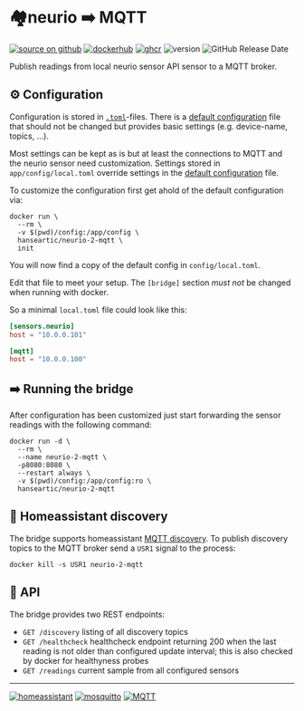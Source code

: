 # 🏘neurio ➡️ MQTT

[![source on github](https://img.shields.io/badge/source%20on%20github-181717?style=flat-square&logo=github&logoColor=white)](https://github.com/hanseartic/neurio-2-mqtt/)
[![dockerhub](https://img.shields.io/badge/docker%20hub-2496ED?style=flat-square&logo=docker&logoColor=white)](https://hub.docker.com/r/hanseartic/neurio-2-mqtt)
[![ghcr](https://img.shields.io/badge/ghcr.io-181717?style=flat-square&logo=docker&logoColor=white)](https://ghcr.io/hanseartic/neurio-2-mqtt:latest)
![version](https://img.shields.io/docker/v/hanseartic/neurio-2-mqtt?label=%20&style=flat-square)
![GitHub Release Date](https://img.shields.io/github/release-date/hanseartic/neurio-2-mqtt?style=flat-square&label=released)

Publish readings from local neurio sensor API sensor to a MQTT broker.

## ⚙️ Configuration

Configuration is stored in [`.toml`](https://toml.io/en/)-files. There is a
[default configuration](app/defaultConfig/default.toml) file that should not be
changed but provides basic settings (e.g. device-name, topics, ...).

Most settings can be kept as is but at least the connections to MQTT and the
neurio sensor need customization. Settings stored in `app/config/local.toml`
override settings in the [default configuration](app/defaultConfig/default.toml)
file.

To customize the configuration first get ahold of the default configuration via:

```shell
docker run \
  --rm \
  -v $(pwd)/config:/app/config \
  hanseartic/neurio-2-mqtt \
  init
```

You will now find a copy of the default config in `config/local.toml`.

Edit that file to meet your setup. The `[bridge]` section _must not_ be changed
when running with docker.

So a minimal `local.toml` file could look like this:

```toml
[sensors.neurio]
host = "10.0.0.101"

[mqtt]
host = "10.0.0.100"
```

## ➡️ Running the bridge

After configuration has been customized just start forwarding the sensor
readings with the following command:

```shell
docker run -d \
  --rm \
  --name neurio-2-mqtt \
  -p8080:8080 \
  --restart always \
  -v $(pwd)/config:/app/config:ro \
  hanseartic/neurio-2-mqtt
```

## 👀 Homeassistant discovery

The bridge supports homeassistant
[MQTT discovery](https://www.home-assistant.io/integrations/mqtt/#mqtt-discovery).
To publish discovery topics to the MQTT broker send a `USR1` signal to the
process:

```shell
docker kill -s USR1 neurio-2-mqtt
```

## 🧩 API

The bridge provides two REST endpoints:

- `GET /discovery` listing of all discovery topics
- `GET /healthcheck` healthcheck endpoint returning 200 when the last reading is
  not older than configured update interval; this is also checked by docker for
  healthyness probes
- `GET /readings` current sample from all configured sensors

---

[![homeassistant](https://img.shields.io/badge/home%20assistant-41BDF5?style=for-the-badge&logo=homeassistant&logoColor=white)](https://www.home-assistant.io/)
[![mosquitto](https://img.shields.io/badge/mosquitto-3C5280?style=for-the-badge&logo=eclipsemosquitto&logoColor=white)](https://mosquitto.org/)
[![MQTT](https://img.shields.io/badge/MQTT-660066?style=for-the-badge&logo=MQTT&logoColor=white)](https://mqtt.org)
